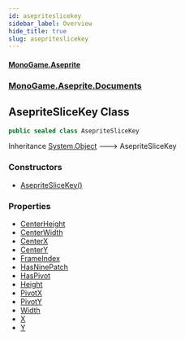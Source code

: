 ```yaml
---
id: asepriteslicekey
sidebar_label: Overview
hide_title: true
slug: asepriteslicekey
---
```

#### [MonoGame.Aseprite](index 'index')
### [MonoGame.Aseprite.Documents](monogame_aseprite_documents 'MonoGame.Aseprite.Documents')
## AsepriteSliceKey Class
```csharp
public sealed class AsepriteSliceKey
```
Inheritance [System.Object](https://docs.microsoft.com/en-us/dotnet/api/System.Object 'System.Object') &#129106; AsepriteSliceKey  
### Constructors
- [AsepriteSliceKey()](asepriteslicekey_asepriteslicekey__ 'MonoGame.Aseprite.Documents.AsepriteSliceKey.AsepriteSliceKey()')
### Properties
- [CenterHeight](asepriteslicekey_centerheight 'MonoGame.Aseprite.Documents.AsepriteSliceKey.CenterHeight')
- [CenterWidth](asepriteslicekey_centerwidth 'MonoGame.Aseprite.Documents.AsepriteSliceKey.CenterWidth')
- [CenterX](asepriteslicekey_centerx 'MonoGame.Aseprite.Documents.AsepriteSliceKey.CenterX')
- [CenterY](asepriteslicekey_centery 'MonoGame.Aseprite.Documents.AsepriteSliceKey.CenterY')
- [FrameIndex](asepriteslicekey_frameindex 'MonoGame.Aseprite.Documents.AsepriteSliceKey.FrameIndex')
- [HasNinePatch](asepriteslicekey_hasninepatch 'MonoGame.Aseprite.Documents.AsepriteSliceKey.HasNinePatch')
- [HasPivot](asepriteslicekey_haspivot 'MonoGame.Aseprite.Documents.AsepriteSliceKey.HasPivot')
- [Height](asepriteslicekey_height 'MonoGame.Aseprite.Documents.AsepriteSliceKey.Height')
- [PivotX](asepriteslicekey_pivotx 'MonoGame.Aseprite.Documents.AsepriteSliceKey.PivotX')
- [PivotY](asepriteslicekey_pivoty 'MonoGame.Aseprite.Documents.AsepriteSliceKey.PivotY')
- [Width](asepriteslicekey_width 'MonoGame.Aseprite.Documents.AsepriteSliceKey.Width')
- [X](asepriteslicekey_x 'MonoGame.Aseprite.Documents.AsepriteSliceKey.X')
- [Y](asepriteslicekey_y 'MonoGame.Aseprite.Documents.AsepriteSliceKey.Y')

